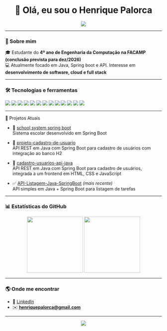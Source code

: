 <h1 align="center">👋 Olá, eu sou o Henrique Palorca</h1>

<p align="center">
  <img src="https://capsule-render.vercel.app/api?type=waving&color=gradient&height=150&section=header&text=Bem-vindo%20ao%20meu%20GitHub!&fontSize=30&fontColor=fff&animation=twinkling"/>
</p>

---

### 🚀 Sobre mim
🎓 Estudante do **4º ano de Engenharia da Computação na FACAMP (conclusão prevista para dez/2026)**  
💻 Atualmente focado em Java, Spring boot e API. Interesse em **desenvolvimento de software, cloud e full stack**  

---

### 🛠️ Tecnologias e ferramentas
<div>
  <img src="https://img.shields.io/badge/Java-ED8B00?style=for-the-badge&logo=openjdk&logoColor=white"/>
  <img src="https://img.shields.io/badge/Spring-6DB33F?style=for-the-badge&logo=spring&logoColor=white"/>
  <img src="https://img.shields.io/badge/Python-3776AB?style=for-the-badge&logo=python&logoColor=white"/>
  <img src="https://img.shields.io/badge/Flask-000000?style=for-the-badge&logo=flask&logoColor=white"/>
  <img src="https://img.shields.io/badge/JavaScript-F7DF1E?style=for-the-badge&logo=javascript&logoColor=black"/>
  <img src="https://img.shields.io/badge/React-20232A?style=for-the-badge&logo=react&logoColor=61DAFB"/>
  <img src="https://img.shields.io/badge/Node.js-43853D?style=for-the-badge&logo=node.js&logoColor=white"/>
  <img src="https://img.shields.io/badge/Vue.js-35495E?style=for-the-badge&logo=vuedotjs&logoColor=4FC08D"/>
  <img src="https://img.shields.io/badge/MySQL-005C84?style=for-the-badge&logo=mysql&logoColor=white"/>
  <img src="https://img.shields.io/badge/MongoDB-4EA94B?style=for-the-badge&logo=mongodb&logoColor=white"/>
  <img src="https://img.shields.io/badge/Power%20BI-F2C811?style=for-the-badge&logo=powerbi&logoColor=black"/>
  <img src="https://img.shields.io/badge/Delphi-EE1F35?style=for-the-badge&logo=delphi&logoColor=white"/>
  <img src="https://img.shields.io/badge/Git-F05032?style=for-the-badge&logo=git&logoColor=white"/>
</div>

---

📌 Projetos Atuais

- 🏫 [school system spring boot](https://github.com/hick12/school_system_spring_boot)  
  Sistema escolar desenvolvido em Spring Boot

- 👥 [projeto-cadastro-de-usuario](https://github.com/hick12/projeto-cadastro-de-usuario)  
  API REST em Java com Spring Boot para cadastro de usuários com integração ao banco H2

- 👥 [cadastro-usuarios-api-java](https://github.com/hick12/cadastro-usuarios-api-java)  
  API REST em Java com Spring Boot para cadastro de usuários, integrada a um frontend em HTML, CSS e JavaScript

- ✅ [API-Listagem-Java-SpringBoot](https://github.com/hick12/API-LISTAGEM-JAVA-SPRINGBOOT) *(mais recente)*  
  API simples em Java + Spring Boot para listagem de tarefas





---

### 📊 Estatísticas do GitHub
<p align="center">
  <img height="180em" src="https://github-readme-stats.vercel.app/api?username=hick12&show_icons=true&theme=radical"/>
  <img height="180em" src="https://github-readme-stats.vercel.app/api/top-langs/?username=hick12&layout=compact&theme=radical"/>
</p>

---

### 🌎 Onde me encontrar
- 💼 [LinkedIn](https://www.linkedin.com/in/henrique-palorca-734a6b239/)  
- ✉️ **henriquepalorca@gmail.com**

---

<p align="center">
  <img src="https://capsule-render.vercel.app/api?type=waving&color=gradient&height=100&section=footer"/>
</p>
